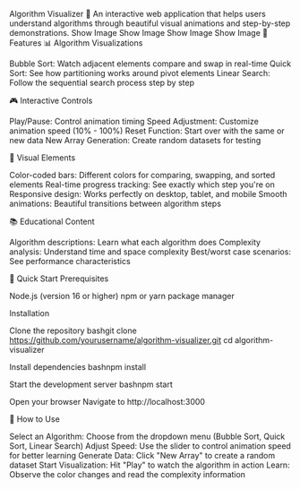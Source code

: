Algorithm Visualizer 🚀
An interactive web application that helps users understand algorithms through beautiful visual animations and step-by-step demonstrations.
Show Image Show Image Show Image Show Image
🌟 Features
📊 Algorithm Visualizations

Bubble Sort: Watch adjacent elements compare and swap in real-time
Quick Sort: See how partitioning works around pivot elements
Linear Search: Follow the sequential search process step by step

🎮 Interactive Controls

Play/Pause: Control animation timing
Speed Adjustment: Customize animation speed (10% - 100%)
Reset Function: Start over with the same or new data
New Array Generation: Create random datasets for testing

🎨 Visual Elements

Color-coded bars: Different colors for comparing, swapping, and sorted elements
Real-time progress tracking: See exactly which step you're on
Responsive design: Works perfectly on desktop, tablet, and mobile
Smooth animations: Beautiful transitions between algorithm steps

📚 Educational Content

Algorithm descriptions: Learn what each algorithm does
Complexity analysis: Understand time and space complexity
Best/worst case scenarios: See performance characteristics

🚀 Quick Start
Prerequisites

Node.js (version 16 or higher)
npm or yarn package manager

Installation

Clone the repository
bashgit clone https://github.com/yourusername/algorithm-visualizer.git
cd algorithm-visualizer

Install dependencies
bashnpm install

Start the development server
bashnpm start

Open your browser
Navigate to http://localhost:3000


🎯 How to Use

Select an Algorithm: Choose from the dropdown menu (Bubble Sort, Quick Sort, Linear Search)
Adjust Speed: Use the slider to control animation speed for better learning
Generate Data: Click "New Array" to create a random dataset
Start Visualization: Hit "Play" to watch the algorithm in action
Learn: Observe the color changes and read the complexity information

